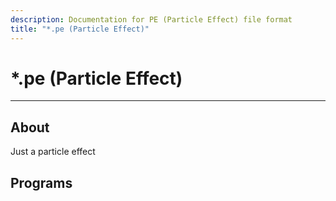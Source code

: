 ```yaml
---
description: Documentation for PE (Particle Effect) file format
title: "*.pe (Particle Effect)"
---
```


# *.pe (Particle Effect)

___

## About

Just a particle effect

## Programs

<UniversalCard
  title="SDK Particle Editor"
  content="Used to create particle effects (*.pe) or particle groups (*.pg)."
  link="../../../modding-tools/sdk/particle-editor"
  internal={true}
/>

